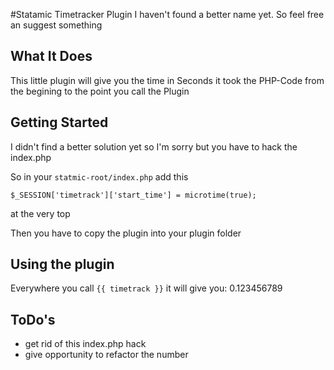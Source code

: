 #Statamic Timetracker Plugin
I haven't found a better name yet. So feel free an suggest something

## What It Does
This little plugin will give you the time in Seconds it took the PHP-Code from the begining to the point you call the Plugin

## Getting Started
I didn't find a better solution yet so I'm sorry but you have to hack the index.php
  
So in your `statmic-root/index.php` add this

	$_SESSION['timetrack']['start_time'] = microtime(true);
	
at the very top

Then you have to copy the plugin into your plugin folder

## Using the plugin
Everywhere you call `{{ timetrack }}` it will give you:
    <span id="trackedTime">0.123456789</span>


## ToDo's
- get rid of this index.php hack
- give opportunity to refactor the number
